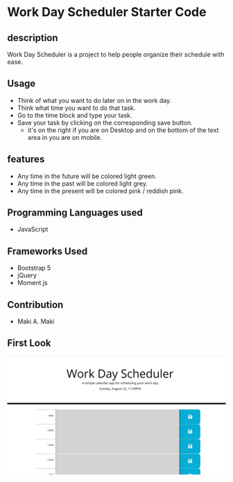 # Work Day Scheduler Starter Code

## description

Work Day Scheduler is a project to help people organize their schedule with ease.

## Usage

- Think of what you want to do later on in the work day.
- Think what time you want to do that task.
- Go to the time block and type your task.
- Save your task by clicking on the corresponding save button.
     - it's on the right if you are on Desktop and on the bottom of the text area in you are on mobile.

## features

- Any time in the future will be colored light green.
- Any time in the past will be colored light grey.
- Any time in the present will be colored pink / reddish pink.

## Programming Languages used

- JavaScript

## Frameworks Used

- Bootstrap 5
- jQuery
- Moment.js

## Contribution

- Maki A. Maki

## First Look

![ScreenShot of Project](assets/img/HomePage.jpg?raw=true "Home Page")
